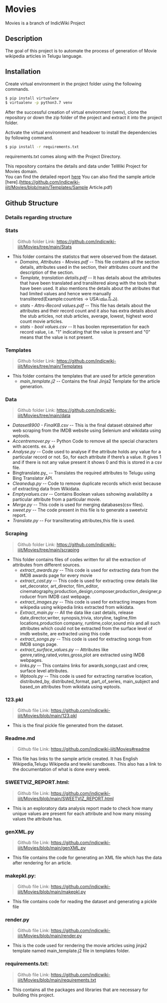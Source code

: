 # Movies
Movies is a branch of IndicWiki Project


## Description

The goal of this project is to automate the process of generation of Movie wikipedia articles in Telugu language. 

## Installation
Create virtual environment in the project folder using the following commands.

```bash
$ pip install virtualenv
$ virtualenv -p python3.7 venv
```
After the successful creation of virtual environment (venv), clone the repository or down the zip folder of the project and extract it into the project folder.

Activate the virtual environment and headover to install the dependencies by following command.
```bash
$ pip install -r requirements.txt
```
requirements.txt comes along with the Project Directory. 



This repository contains the details and data under TeWiki Project for Movies domain.  
You can find the detailed report [here](https://github.com/indicwiki-iiit/Movies/blob/main/report.md) 
You can also find the sample article [here].(https://github.com/indicwiki-iiit/Movies/blob/main/Templates/Sample Article.pdf) 

## Github Structure

### Details regarding structure

### Stats
> Github folder Link: https://github.com/indicwiki-iiit/Movies/tree/main/Stats
- This folder contains the statistcs that were observed from the dataset.
    - _Domains, Attributes - Movies.pdf_ -- This file contains all the section details, attributes used in the section, their attributes count and the description of the section.
    - _Template, translation details.pdf_ -- It has details about the attributes that have been translated and translitered along with the tools that have been used. It also mentions the details about the atributes that had limited values and hence were manually translitered(Example:countries -> USA:యు.స్.ఎ).
    - _stats - Attrs-Record values.pdf_ -- This file has details about the attributes and their record count and it also has extra details about the stub articles, not stub articles, average, lowest, highest word count movie articles.
    - _stats - bool values.csv_ -- It has boolen representation for each record value, i.e. "1" indicating that the value is present and "0" means that the value is not present.

### Templates
> Github folder Link: https://github.com/indicwiki-iiit/Movies/tree/main/Templates
- This folder contains the templates that are used for article generation
  - _main_template.j2_ -- Contains the final Jinja2 Template for the article generation.
### Data
> Github folder Link: https://github.com/indicwiki-iiit/Movies/tree/main/data
- _Dataset8900 - FinalKB.csv_ -- This is the final dataset obtained after web scraping from the IMDB website using Selenium and wikidata using wptools.
- _Accentremover.py_ -- Python Code to remove all the special characters with accents. ex. à,é
- _Analyse.py_ -- Code used to analyse if the attribute holds any value for a particular record or not. So, for each attribute if there’s a value. It gives 1 and if there is not any value present it shows 0 and this is stored in a csv file.
- Bingtranslate.py_ -- Translates the required attributes to Telugu using Bing Translator API.
- _Cleanedup.py_ -- Code to remove duplicate records which exist because of extracting data from Wikidata.
- _Emptyvalues.csv_ -- Contains Boolean values sshowing availability a particular attribute from a particular movie.
- _Merge.py_ -- This code is used for merging databases(csv files).
- _sweet.py_ -- The code present in this file is to generate a sweetviz report.
- _Translate.py_ -- For transliterating attributes,this file is used.

### Scraping
> Github folder Link: https://github.com/indicwiki-iiit/Movies/tree/main/scraping 
- This folder contains files of codes written for all the extraction of attributes from different sources.
  - _extract_awards.py_ -- This code is used for extracting data from the IMDB awards page for every movie 
  - _extract_cast.py_ -- This code is used for extracting crew details like  set_decorator, art_director, film_editor, cinematography,production_design,composer,production_designer,producer from IMDB cast webpage.
  - _extract_images.py_ -- This code is used for extracting images from wikipedia using wikipedia links extracted from wikidata.
  - _Extract_main.py_ -- All the data like cast details, release date,director,writer, synopsis,trivia, storyline, tagline,film locations,production company, runtime,color,sound mix and all such attributes which could not be extracted from the surface level of imdb website, are extracted using this code
  - _extract_songs.py_ -- This code is used for extracting songs from IMDB songs page.
  - _extract_surface_values.py_ -- Attributes like genre,rating,rated,votes,gross,plot are extracted using IMDB webpages.
  - _links.py_ -- This contains links for awards,songs,cast and crew, surface level attributes.
  - _Wptools.py_ -- This code is used for extracting narrative location, distributed_by, distributed_format, part_of_series, main_subject and based_on attributes from wikidata using wptools.
### 123.pkl
> Github file Link: https://github.com/indicwiki-iiit/Movies/blob/main/123.pkl
- This is the final pickle file generated from the dataset.
### Readme.md
> Github file Link: https://github.com/indicwiki-iiit/Movies#readme
- This file has links to the sample article created. It has English Wikipedia,Telugu Wikipedia and tewiki sandboxes. This also has a link to the documentation of what is done every week.  
### SWEETVIZ_REPORT.html:
> Github file Link: https://github.com/indicwiki-iiit/Movies/blob/main/SWEETVIZ_REPORT.html
- This is an exploratory data analysis report made to check how many unique values are present for each attribute and how many missing values the attribute has.
### genXML.py
> Github file Link: https://github.com/indicwiki-iiit/Movies/blob/main/genXML.py
- This file contains the code for generating an XML file which has the data after rendering for an article.
### makepkl.py:
> Github file Link: https://github.com/indicwiki-iiit/Movies/blob/main/makepkl.py
- This file contains code for reading the dataset and generating a pickle file
### render.py
> Github file Link: https://github.com/indicwiki-iiit/Movies/blob/main/render.py
- This is the code used for rendering the movie articles using jinja2 template named main_template.j2 file in templates folder.
### requirements.txt:
> Github file Link: https://github.com/indicwiki-iiit/Movies/blob/main/requirements.txt
- This contains all the packages and libraries that are necessary for building this project.
